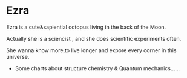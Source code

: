 # Ezra
Ezra is a cute&sapiential octopus living in the back of the Moon. 

Actually she is a sciencist , and she does scientific experiments often. 

She wanna know more,to live longer and expore every corner in this universe.
 * Some charts about structure chemistry & Quantum mechanics……
  
